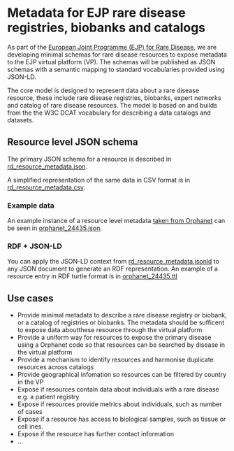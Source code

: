 # Metadata for EJP rare disease registries, biobanks and catalogs

As part of the [European Joint Programme (EJP) for Rare Disease](http://www.ejprarediseases.org), we are developing minimal schemas for rare disease resources to expose metadata to the EJP virtual platform (VP).
The schemas will be published as JSON schemas with a semantic mapping to standard vocabularies provided using JSON-LD.

The core model is designed to represent data about a rare disease resource, these include rare disease registries, biobanks, expert networks and catalog of rare disease resources. The model is based on and builds from the
the W3C DCAT vocabulary for describing a data catalogs and datasets.

## Resource level JSON schema

The primary JSON schema for a resource is described in [rd_resource_metadata.json](rd_resource_metadata.json).

A simplified representation of the same data in CSV format is in [rd_resource_metadata.csv](rd_resource_metadata.csv).


### Example data

An example instance of a resource level metadata [taken from Orphanet](https://www.orpha.net/consor4.01/www/cgi-bin/Directory_Institutions.php?lng=EN&data_id=24435&title=Selbsthilfegruppe%20Ektodermale%20Dysplasie&data_type=Test) can be seen in [orphanet_24435.json](examples/orphanet_24435.json).

### RDF + JSON-LD

You can apply the JSON-LD context from [rd_resource_metadata.jsonld](rd_resource_metadata.jsonld) to any JSON document to generate an RDF representation. An example of a resource entry in
RDF turtle format is in [orphanet_24435.ttl](examples/orphanet_24435.ttl)

## Use cases



* Provide minimal metadata to describe a rare disease registry or biobank, or a catalog of registries or biobanks. The metadata should
be sufficent to expose data aboutthese resource through the virtual platform
* Provide a uniform way for resources to expose the primary disease using a Orphanet code so that resources can be searched by disease in the virtual platform
* Provide a mechanism to identify resources and harmonise duplicate resources across catalogs
* Provide geographical infomation so resources can be filtered by country in the VP
* Expose if resources contain data about individuals with a rare disease e.g. a patient registry
* Expose if resources provide metrics about individuals, such as number of cases
* Expose if a resource has access to biological samples, such as tissue or cell ines.
* Expose if the resource has further contact information
* ...
